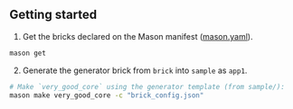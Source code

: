 ## Getting started

1. Get the bricks declared on the Mason manifest ([mason.yaml](mason.yaml)).

```sh
mason get
```

2.  Generate the generator brick from `brick` into `sample` as `app1`.

```sh
# Make `very_good_core` using the generator template (from sample/):
mason make very_good_core -c "brick_config.json"
```

